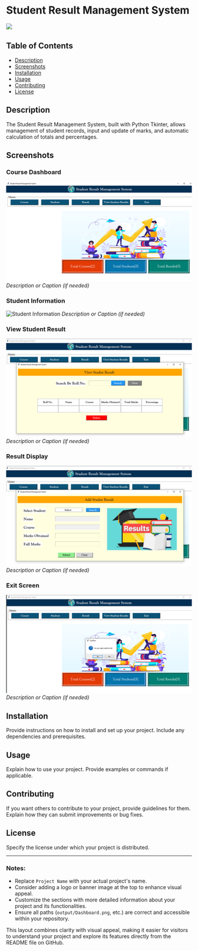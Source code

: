 # Student Result Management System

<img src="https://github.com/Spidy20/Traffic_Signs_WebApp/blob/master/1.PNG">

## Table of Contents
- [Description](#description)
- [Screenshots](#screenshots)
- [Installation](#installation)
- [Usage](#usage)
- [Contributing](#contributing)
- [License](#license)

## Description
The Student Result Management System, built with Python Tkinter, allows management of student records, input and update of marks, and automatic calculation of totals and percentages.

## Screenshots

### Course Dashboard
![Course Dashboard](output/Dashboard.png)
*Description or Caption (if needed)*

### Student Information
![Student Information](output/student_info.png)
*Description or Caption (if needed)*

### View Student Result
![View Student Result](output/View%20student%20result.png)
*Description or Caption (if needed)*

### Result Display
![Result Display](output/result.png)
*Description or Caption (if needed)*

### Exit Screen
![Exit Screen](output/exit.png)
*Description or Caption (if needed)*

## Installation
Provide instructions on how to install and set up your project. Include any dependencies and prerequisites.

## Usage
Explain how to use your project. Provide examples or commands if applicable.

## Contributing
If you want others to contribute to your project, provide guidelines for them. Explain how they can submit improvements or bug fixes.

## License
Specify the license under which your project is distributed.

---

### Notes:
- Replace `Project Name` with your actual project's name.
- Consider adding a logo or banner image at the top to enhance visual appeal.
- Customize the sections with more detailed information about your project and its functionalities.
- Ensure all paths (`output/Dashboard.png`, etc.) are correct and accessible within your repository.

This layout combines clarity with visual appeal, making it easier for visitors to understand your project and explore its features directly from the README file on GitHub.
